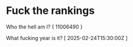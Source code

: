 # Fuck the rankings

Who the hell am I?
{ 11006490 }

What fucking year is it?
[ 2025-02-24T15:30:00Z ]
